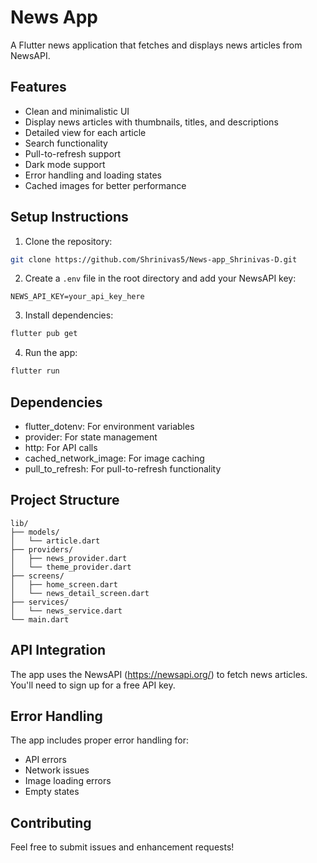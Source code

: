 # News App

A Flutter news application that fetches and displays news articles from NewsAPI.

## Features

- Clean and minimalistic UI
- Display news articles with thumbnails, titles, and descriptions
- Detailed view for each article
- Search functionality
- Pull-to-refresh support
- Dark mode support
- Error handling and loading states
- Cached images for better performance

## Setup Instructions

1. Clone the repository:
```bash
git clone https://github.com/Shrinivas5/News-app_Shrinivas-D.git

```

2. Create a `.env` file in the root directory and add your NewsAPI key:
```
NEWS_API_KEY=your_api_key_here
```

3. Install dependencies:
```bash
flutter pub get
```

4. Run the app:
```bash
flutter run
```

## Dependencies

- flutter_dotenv: For environment variables
- provider: For state management
- http: For API calls
- cached_network_image: For image caching
- pull_to_refresh: For pull-to-refresh functionality

## Project Structure

```
lib/
├── models/
│   └── article.dart
├── providers/
│   ├── news_provider.dart
│   └── theme_provider.dart
├── screens/
│   ├── home_screen.dart
│   └── news_detail_screen.dart
├── services/
│   └── news_service.dart
└── main.dart
```

## API Integration

The app uses the NewsAPI (https://newsapi.org/) to fetch news articles. You'll need to sign up for a free API key.

## Error Handling

The app includes proper error handling for:
- API errors
- Network issues
- Image loading errors
- Empty states

## Contributing

Feel free to submit issues and enhancement requests! 
